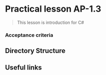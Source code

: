 # Practical lesson AP-1.3 
> This lesson is introduction for C#

### Acceptance criteria


## Directory Structure



## Useful links

